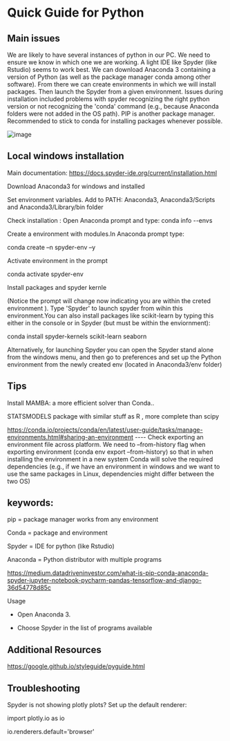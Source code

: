 # Quick Guide for Python 

## Main issues 

We are likely to have several instances of python in our PC. We need to ensure we know in which one we are working. A light IDE like Spyder (like Rstudio) seems to work best. We can download Anaconda 3 containing a version of Python (as well as the package manager conda among other software). From there we can create environments in which we will install packages. Then launch the Spyder from a given environment. Issues during installation included problems with spyder recognizing the right python version or not recognizing the 'conda' command (e.g., because Anaconda folders were not added in the OS path). PIP is another package manager. Recommended to stick to conda for installing packages whenever possible.  

 
![image](https://user-images.githubusercontent.com/13642762/196428250-73ba1867-fdcf-4413-b013-8b410bb9ca05.png)



## Local windows installation 

Main documentation: https://docs.spyder-ide.org/current/installation.html  

 Download Anaconda3 for windows and installed  

Set environment variables. Add to PATH: Anaconda3, Anaconda3/Scripts and Anaconda3/Library/bin folder 

Check installation : Open Anaconda prompt and type: conda info --envs 

Create a environment with modules.In Anaconda prompt type:   
 

 conda create –n spyder-env –y  

 

Activate environment in the prompt  

conda activate spyder-env 

 

Install packages and spyder kernle 

(Notice the prompt will change now indicating you are within the creted environment ). Type 'Spyder' to launch spyder from wihin this environment.You can also install  packages like scikit-learn by typing this either in the console or in Spyder (but must be within the enviornment): 

 

conda install spyder-kernels scikit-learn seaborn  

 

Alternatively, for launching Spyder you can open the Spyder stand alone from the windows menu, and then go to preferences and set up the Python environment from the newly created env (located in Anaconda3/env folder) 

 

## Tips

Install MAMBA: a more efficient solver than Conda.. 

STATSMODELS package with similar stuff as R , more complete than scipy 

https://conda.io/projects/conda/en/latest/user-guide/tasks/manage-environments.html#sharing-an-environment  ---- Check exporting an environment file across platform. We need to –from-history flag when exporting environment (conda env export  –from-history) so that in when installing the environment in a new system Conda will solve the required dependencies (e.g., if we have an environment in windows and we want to use the same packages in Linux,  dependencies might differ between the two OS)  

 

## keywords:  

pip = package manager works from any environment  

Conda = package and environment  

Spyder = IDE for python (like Rstudio) 

Anaconda =  Python distributor with multiple programs 

https://medium.datadriveninvestor.com/what-is-pip-conda-anaconda-spyder-jupyter-notebook-pycharm-pandas-tensorflow-and-django-36d54778d85c 

 

Usage  

- Open Anaconda 3.  

- Choose Spyder in the list of programs available  

 

## Additional Resources 

 

https://google.github.io/styleguide/pyguide.html  

 

## Troubleshooting  

 

Spyder is not showing plotly plots? Set up the default renderer:  

 

import plotly.io as io 

io.renderers.default='browser' 

 

 
